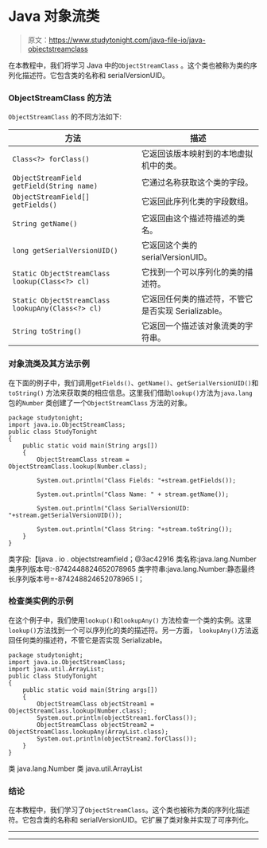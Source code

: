 # Java 对象流类

> 原文：<https://www.studytonight.com/java-file-io/java-objectstreamclass>

在本教程中，我们将学习 Java 中的`ObjectStreamClass` 。这个类也被称为类的序列化描述符。它包含类的名称和 serialVersionUID。

### ObjectStreamClass 的方法

`ObjectStreamClass` 的不同方法如下:

| 方法 | 描述 |
| --- | --- |
| `Class<?> forClass()` | 它返回该版本映射到的本地虚拟机中的类。 |
| `ObjectStreamField getField(String name)` | 它通过名称获取这个类的字段。 |
| `ObjectStreamField[] getFields()` | 它返回此序列化类的字段数组。 |
| `String getName()` | 它返回由这个描述符描述的类名。 |
| `long getSerialVersionUID()` | 它返回这个类的 serialVersionUID。 |
| `Static ObjectStreamClass lookup(Class<?> cl)` | 它找到一个可以序列化的类的描述符。 |
| `Static ObjectStreamClass lookupAny(Class<?> cl)` | 它返回任何类的描述符，不管它是否实现 Serializable。 |
| `String toString()` | 它返回一个描述该对象流类的字符串。 |

### 对象流类及其方法示例

在下面的例子中，我们调用`getFields()`、`getName()`、`getSerialVersionUID()`和`toString()` 方法来获取类的相应信息。这里我们借助`lookup()`方法为`java.lang`包的`Number` 类创建了一个`ObjectStreamClass` 方法的对象。

```
package studytonight;
import java.io.ObjectStreamClass;
public class StudyTonight 
{
	public static void main(String args[])
	{
		ObjectStreamClass stream = ObjectStreamClass.lookup(Number.class); 

		System.out.println("Class Fields: "+stream.getFields()); 

		System.out.println("Class Name: " + stream.getName()); 

		System.out.println("Class SerialVersionUID: "+stream.getSerialVersionUID()); 

		System.out.println("Class String: "+stream.toString()); 
	}
}
```

类字段:【ljava . io . objectstreamfield；@3ac42916
类名称:java.lang.Number
类序列版本号:-8742448824652078965
类字符串:java.lang.Number:静态最终长序列版本号=-874248824652078965 l；

### 检查类实例的示例

在这个例子中，我们使用`lookup()`和`lookupAny()` 方法检查一个类的实例。这里`lookup()`方法找到一个可以序列化的类的描述符。另一方面， `lookupAny()`方法返回任何类的描述符，不管它是否实现 Serializable。

```
package studytonight;
import java.io.ObjectStreamClass;
import java.util.ArrayList;
public class StudyTonight 
{
	public static void main(String args[])
	{
		ObjectStreamClass objectStream1 = ObjectStreamClass.lookup(Number.class);
		System.out.println(objectStream1.forClass()); 
		ObjectStreamClass objectStream2 = ObjectStreamClass.lookupAny(ArrayList.class);         
		System.out.println(objectStream2.forClass()); 
	}
}
```

类 java.lang.Number
类 java.util.ArrayList

### 结论

在本教程中，我们学习了`ObjectStreamClass`。这个类也被称为类的序列化描述符。它包含类的名称和 serialVersionUID。它扩展了类对象并实现了可序列化。

* * *

* * *